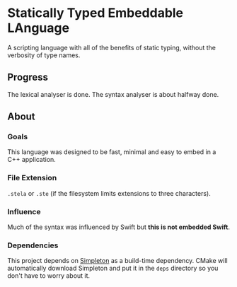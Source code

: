 # Statically Typed Embeddable LAnguage

A scripting language with all of the benefits of static typing, without the verbosity of type names.

## Progress
The lexical analyser is done. The syntax analyser is about halfway done.

## About

### Goals
This language was designed to be fast, minimal and easy to embed in a C++ application.

### File Extension
`.stela` or `.ste` (if the filesystem limits extensions to three characters).

### Influence
Much of the syntax was influenced by Swift but **this is not embedded Swift**.

### Dependencies

This project depends on [Simpleton](https://github.com/Kerndog73/Simpleton-Engine) as a build-time dependency. CMake will automatically download Simpleton and put it in the `deps` directory so you don't have to worry about it.
